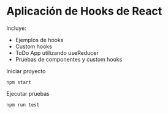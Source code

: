 # Aplicación de Hooks de React

Incluye:
- Ejemplos de hooks
- Custom hooks
- ToDo App utilizando useReducer
- Pruebas de componentes y custom hooks

Iniciar proyecto
```
npm start
```
Ejecutar pruebas
```
npm run test
```
